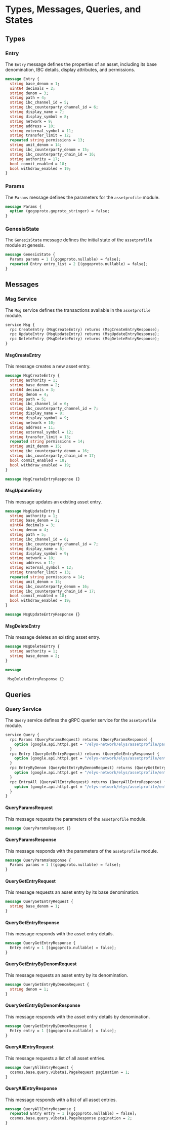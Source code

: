<!--
order: 4
-->

# Types, Messages, Queries, and States

## Types

### Entry

The `Entry` message defines the properties of an asset, including its base denomination, IBC details, display attributes, and permissions.

```proto
message Entry {
  string base_denom = 1;
  uint64 decimals = 2;
  string denom = 3;
  string path = 4;
  string ibc_channel_id = 5;
  string ibc_counterparty_channel_id = 6;
  string display_name = 7;
  string display_symbol = 8;
  string network = 9;
  string address = 10;
  string external_symbol = 11;
  string transfer_limit = 12;
  repeated string permissions = 13;
  string unit_denom = 14;
  string ibc_counterparty_denom = 15;
  string ibc_counterparty_chain_id = 16;
  string authority = 17;
  bool commit_enabled = 18;
  bool withdraw_enabled = 19;
}
```

### Params

The `Params` message defines the parameters for the `assetprofile` module.

```proto
message Params {
  option (gogoproto.goproto_stringer) = false;
}
```

### GenesisState

The `GenesisState` message defines the initial state of the `assetprofile` module at genesis.

```proto
message GenesisState {
  Params params = 1 [(gogoproto.nullable) = false];
  repeated Entry entry_list = 2 [(gogoproto.nullable) = false];
}
```

## Messages

### Msg Service

The `Msg` service defines the transactions available in the `assetprofile` module.

```proto
service Msg {
  rpc CreateEntry (MsgCreateEntry) returns (MsgCreateEntryResponse);
  rpc UpdateEntry (MsgUpdateEntry) returns (MsgUpdateEntryResponse);
  rpc DeleteEntry (MsgDeleteEntry) returns (MsgDeleteEntryResponse);
}
```

#### MsgCreateEntry

This message creates a new asset entry.

```proto
message MsgCreateEntry {
  string authority = 1;
  string base_denom = 2;
  uint64 decimals = 3;
  string denom = 4;
  string path = 5;
  string ibc_channel_id = 6;
  string ibc_counterparty_channel_id = 7;
  string display_name = 8;
  string display_symbol = 9;
  string network = 10;
  string address = 11;
  string external_symbol = 12;
  string transfer_limit = 13;
  repeated string permissions = 14;
  string unit_denom = 15;
  string ibc_counterparty_denom = 16;
  string ibc_counterparty_chain_id = 17;
  bool commit_enabled = 18;
  bool withdraw_enabled = 19;
}

message MsgCreateEntryResponse {}
```

#### MsgUpdateEntry

This message updates an existing asset entry.

```proto
message MsgUpdateEntry {
  string authority = 1;
  string base_denom = 2;
  uint64 decimals = 3;
  string denom = 4;
  string path = 5;
  string ibc_channel_id = 6;
  string ibc_counterparty_channel_id = 7;
  string display_name = 8;
  string display_symbol = 9;
  string network = 10;
  string address = 11;
  string external_symbol = 12;
  string transfer_limit = 13;
  repeated string permissions = 14;
  string unit_denom = 15;
  string ibc_counterparty_denom = 16;
  string ibc_counterparty_chain_id = 17;
  bool commit_enabled = 18;
  bool withdraw_enabled = 19;
}

message MsgUpdateEntryResponse {}
```

#### MsgDeleteEntry

This message deletes an existing asset entry.

```proto
message MsgDeleteEntry {
  string authority = 1;
  string base_denom = 2;
}

message

 MsgDeleteEntryResponse {}
```

## Queries

### Query Service

The `Query` service defines the gRPC querier service for the `assetprofile` module.

```proto
service Query {
  rpc Params (QueryParamsRequest) returns (QueryParamsResponse) {
    option (google.api.http).get = "/elys-network/elys/assetprofile/params";
  }
  rpc Entry (QueryGetEntryRequest) returns (QueryGetEntryResponse) {
    option (google.api.http).get = "/elys-network/elys/assetprofile/entry/{base_denom}";
  }
  rpc EntryByDenom (QueryGetEntryByDenomRequest) returns (QueryGetEntryByDenomResponse) {
    option (google.api.http).get = "/elys-network/elys/assetprofile/entry/{denom}";
  }
  rpc EntryAll (QueryAllEntryRequest) returns (QueryAllEntryResponse) {
    option (google.api.http).get = "/elys-network/elys/assetprofile/entry";
  }
}
```

#### QueryParamsRequest

This message requests the parameters of the `assetprofile` module.

```proto
message QueryParamsRequest {}
```

#### QueryParamsResponse

This message responds with the parameters of the `assetprofile` module.

```proto
message QueryParamsResponse {
  Params params = 1 [(gogoproto.nullable) = false];
}
```

#### QueryGetEntryRequest

This message requests an asset entry by its base denomination.

```proto
message QueryGetEntryRequest {
  string base_denom = 1;
}
```

#### QueryGetEntryResponse

This message responds with the asset entry details.

```proto
message QueryGetEntryResponse {
  Entry entry = 1 [(gogoproto.nullable) = false];
}
```

#### QueryGetEntryByDenomRequest

This message requests an asset entry by its denomination.

```proto
message QueryGetEntryByDenomRequest {
  string denom = 1;
}
```

#### QueryGetEntryByDenomResponse

This message responds with the asset entry details by denomination.

```proto
message QueryGetEntryByDenomResponse {
  Entry entry = 1 [(gogoproto.nullable) = false];
}
```

#### QueryAllEntryRequest

This message requests a list of all asset entries.

```proto
message QueryAllEntryRequest {
  cosmos.base.query.v1beta1.PageRequest pagination = 1;
}
```

#### QueryAllEntryResponse

This message responds with a list of all asset entries.

```proto
message QueryAllEntryResponse {
  repeated Entry entry = 1 [(gogoproto.nullable) = false];
  cosmos.base.query.v1beta1.PageResponse pagination = 2;
}
```
